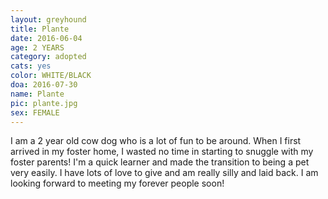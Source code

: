 ```yaml
---
layout: greyhound
title: Plante
date: 2016-06-04
age: 2 YEARS
category: adopted
cats: yes
color: WHITE/BLACK
doa: 2016-07-30
name: Plante
pic: plante.jpg
sex: FEMALE
---
```


I am a 2 year old cow dog who is a lot of fun to be around. When I first arrived in my foster home, I wasted no time in starting to snuggle with my foster parents! I'm a quick learner and made the transition to being a pet very easily. I have lots of love to give and am really silly and laid back. I am looking forward to meeting my forever people soon! 
